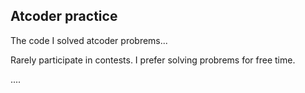 ## Atcoder practice

The code I solved atcoder probrems...

Rarely participate in contests.
I prefer solving probrems for free time.

....